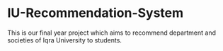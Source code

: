 # IU-Recommendation-System
This is our final year project which aims to recommend department and societies of Iqra University to students.
